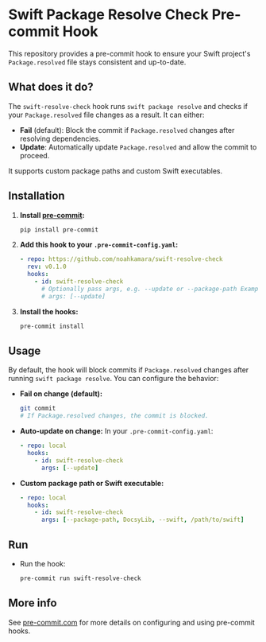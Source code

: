 # Swift Package Resolve Check Pre-commit Hook

This repository provides a pre-commit hook to ensure your Swift project's `Package.resolved` file stays consistent and up-to-date.

## What does it do?

The `swift-resolve-check` hook runs `swift package resolve` and checks if your `Package.resolved` file changes as a result. It can either:
- **Fail** (default): Block the commit if `Package.resolved` changes after resolving dependencies.
- **Update**: Automatically update `Package.resolved` and allow the commit to proceed.

It supports custom package paths and custom Swift executables.

## Installation

1. **Install [pre-commit](https://pre-commit.com/):**
   ```sh
   pip install pre-commit
   ```

2. **Add this hook to your `.pre-commit-config.yaml`:**
   ```yaml
   - repo: https://github.com/noahkamara/swift-resolve-check
     rev: v0.1.0
     hooks:
       - id: swift-resolve-check
         # Optionally pass args, e.g. --update or --package-path ExamplePackage
         # args: [--update]
   ```

3. **Install the hooks:**
   ```sh
   pre-commit install
   ```

## Usage

By default, the hook will block commits if `Package.resolved` changes after running `swift package resolve`. You can configure the behavior:

- **Fail on change (default):**
  ```sh
  git commit
  # If Package.resolved changes, the commit is blocked.
  ```
- **Auto-update on change:**
  In your `.pre-commit-config.yaml`:
  ```yaml
  - repo: local
    hooks:
      - id: swift-resolve-check
        args: [--update]
  ```

- **Custom package path or Swift executable:**
  ```yaml
  - repo: local
    hooks:
      - id: swift-resolve-check
        args: [--package-path, DocsyLib, --swift, /path/to/swift]
  ```

## Run

- Run the hook:
  ```sh
  pre-commit run swift-resolve-check
  ```

## More info

See [pre-commit.com](https://pre-commit.com/) for more details on configuring and using pre-commit hooks. 
